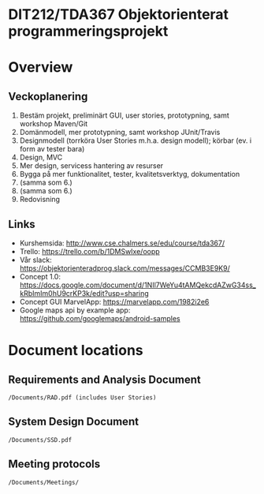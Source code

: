 # DIT212/TDA367 Objektorienterat programmeringsprojekt

# Overview

## Veckoplanering
1. Bestäm projekt, preliminärt GUI, user stories, prototypning, samt workshop Maven/Git
2. Domänmodell, mer prototypning, samt workshop JUnit/Travis
3. Designmodell (torrköra User Stories m.h.a. design modell); körbar (ev. i form av tester bara)
4. Design, MVC
5. Mer design, servicess hantering av resurser
6. Bygga på mer funktionalitet, tester, kvalitetsverktyg, dokumentation
7. (samma som 6.)
8. (samma som 6.)
9. Redovisning

## Links
- Kurshemsida: http://www.cse.chalmers.se/edu/course/tda367/
- Trello: https://trello.com/b/1DMSwIxe/oopp
- Vår slack: https://objektorienteradprog.slack.com/messages/CCMB3E9K9/
- Concept 1.0: https://docs.google.com/document/d/1NIl7WeYu4tAMQekcdAZwG34ss_kRbImIm0hU9crKP3k/edit?usp=sharing
- Concept GUI MarvelApp: https://marvelapp.com/1982i2e6
- Google maps api by example app: https://github.com/googlemaps/android-samples

# Document locations
## Requirements and Analysis Document
````
/Documents/RAD.pdf (includes User Stories)
````
## System Design Document
````
/Documents/SSD.pdf
````

## Meeting protocols
````
/Documents/Meetings/
````

